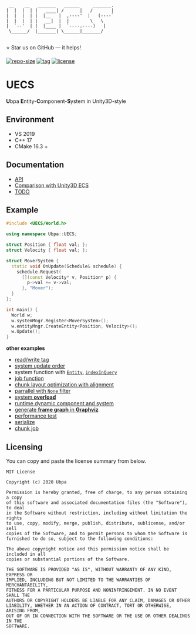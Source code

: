 ```

 __    __   _______   ______     _______.
|  |  |  | |   ____| /      |   /       |
|  |  |  | |  |__   |  ,----'  |   (----`
|  |  |  | |   __|  |  |        \   \    
|  `--'  | |  |____ |  `----.----)   |   
 \______/  |_______| \______|_______/    
                                         

```

⭐ Star us on GitHub — it helps!

[![repo-size](https://img.shields.io/github/languages/code-size/Ubpa/UECS?style=flat)](https://github.com/Ubpa/UECS/archive/master.zip) [![tag](https://img.shields.io/github/v/tag/Ubpa/UECS)](https://github.com/Ubpa/UECS/tags) [![license](https://img.shields.io/github/license/Ubpa/UECS)](LICENSE) 

# UECS

**U**bpa **E**ntity-**C**omponent-**S**ystem in Unity3D-style

## Environment

- VS 2019
- C++ 17
- CMake 16.3 +

## Documentation

- [API](doc/API.md) 
- [Comparison with Unity3D ECS](doc/comparison.md) 
- [TODO](doc/todo.md) 

## Example

```c++
#include <UECS/World.h>

using namespace Ubpa::UECS;

struct Position { float val; };
struct Velocity { float val; };

struct MoverSystem {
  static void OnUpdate(Schedule& schedule) {
    schedule.Request(
      [](const Velocity* v, Position* p) {
        p->val += v->val;
      }, "Mover");
  }
};

int main() {
  World w;
  w.systemMngr.Register<MoverSystem>();
  w.entityMngr.CreateEntity<Position, Velocity>();
  w.Update();
}
```

**other examples** 

- [read/write tag](src/test/01_tag/main.cpp) 
- [system update order](src/test/02_order/main.cpp) 
- system function with [`Entity`](src/test/03_query_entity/main.cpp), [`indexInQuery`](src/test/09_idx_in_query/main.cpp) 
- [job function](src/test/08_job/main.cpp) 
- [chunk layout optimization with alignment](src/test/05_alignment/main.cpp) 
- [parrallel with `None` filter](src/test/06_none_parallel/main.cpp) 
- [system **overload**](src/test/07_overload/main.cpp) 
- [runtime dynamic component and system](src/test/11_runtime_cmpt/main.cpp) 
- [generate **frame graph** in **Graphviz**](src/test/12_framegraph/main.cpp) 
- [performance test](src/test/13_performance/main.cpp) 
- [serialize](src/test/14_serialize/main.cpp) 
- [chunk job](src/test/15_chunk_job/main.cpp)

## Licensing

You can copy and paste the license summary from below.

```
MIT License

Copyright (c) 2020 Ubpa

Permission is hereby granted, free of charge, to any person obtaining a copy
of this software and associated documentation files (the "Software"), to deal
in the Software without restriction, including without limitation the rights
to use, copy, modify, merge, publish, distribute, sublicense, and/or sell
copies of the Software, and to permit persons to whom the Software is
furnished to do so, subject to the following conditions:

The above copyright notice and this permission notice shall be included in all
copies or substantial portions of the Software.

THE SOFTWARE IS PROVIDED "AS IS", WITHOUT WARRANTY OF ANY KIND, EXPRESS OR
IMPLIED, INCLUDING BUT NOT LIMITED TO THE WARRANTIES OF MERCHANTABILITY,
FITNESS FOR A PARTICULAR PURPOSE AND NONINFRINGEMENT. IN NO EVENT SHALL THE
AUTHORS OR COPYRIGHT HOLDERS BE LIABLE FOR ANY CLAIM, DAMAGES OR OTHER
LIABILITY, WHETHER IN AN ACTION OF CONTRACT, TORT OR OTHERWISE, ARISING FROM,
OUT OF OR IN CONNECTION WITH THE SOFTWARE OR THE USE OR OTHER DEALINGS IN THE
SOFTWARE.
```


